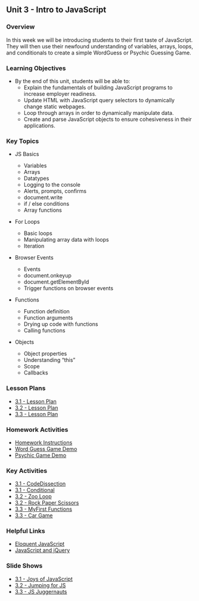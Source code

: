 ## Unit 3 - Intro to JavaScript

### Overview

In this week we will be introducing students to their first taste of JavaScript. They will then use their newfound understanding of variables, arrays, loops, and conditionals to create a simple WordGuess or Psychic Guessing Game.

### Learning Objectives

* By the end of this unit, students will be able to:
  * Explain the fundamentals of building JavaScript programs to increase employer readiness.
  * Update HTML with JavaScript query selectors to dynamically change static webpages.
  * Loop through arrays in order to dynamically manipulate data.
  * Create and parse JavaScript objects to ensure cohesiveness in their applications.

### Key Topics

* JS Basics
  * Variables
  * Arrays
  * Datatypes
  * Logging to the console
  * Alerts, prompts, confirms
  * document.write
  * if / else conditions
  * Array functions

* For Loops
  * Basic loops
  * Manipulating array data with loops
  * Iteration

* Browser Events
  * Events
  * document.onkeyup
  * document.getElementById
  * Trigger functions on browser events

* Functions
  * Function definition
  * Function arguments
  * Drying up code with functions
  * Calling functions

* Objects
  * Object properties
  * Understanding “this”
  * Scope
  * Callbacks


### Lesson Plans

* [3.1 - Lesson Plan](01-Day/01-Day-LessonPlan.md)
* [3.2 - Lesson Plan](02-Day/02-Day-LessonPlan.md)
* [3.3 - Lesson Plan](03-Day/03-Day-LessonPlan.md)

### Homework Activities

* [Homework Instructions](../../../01-Class-Content/03-javascript/02-Homework/Instructions/homework-instructions.md)
* [Word Guess Game Demo](https://youtu.be/W-IJcC4tYFI)
* [Psychic Game Demo](https://youtu.be/qTc45Lox97g)

### Key Activities

* [3.1 - CodeDissection](../../../01-Class-Content/03-javascript/01-Activities/01-CodeDissection)
* [3.1 - Conditional](../../../01-Class-Content/03-javascript/01-Activities/09-ConditionalActivity)
* [3.2 - Zoo Loop](../../../01-Class-Content/03-javascript/01-Activities/18-ZooLoop)
* [3.2 - Rock Paper Scissors](../../../01-Class-Content/03-javascript/01-Activities/23-RPS-Coded)
* [3.3 - MyFirst Functions](../../../01-Class-Content/03-javascript/01-Activities/27-MyFirstFunctions)
* [3.3 - Car Game](../../../01-Class-Content/03-javascript/01-Activities/32-CarGame)

### Helpful Links

* [Eloquent JavaScript](http://eloquentjavascript.net/)
* [JavaScript and jQuery](http://www.amazon.com/JavaScript-JQuery-Interactive-Front-End-Development/dp/1118531647/ref=sr_1_1?s=books&ie=UTF8&qid=1460751938&sr=1-1)

### Slide Shows

* [3.1 - Joys of JavaScript](https://docs.google.com/presentation/d/1tOrt3mlFmdVdCYGanaGoYfqw3ciJp9Z7AS8t8fy3RKg/edit?usp=sharing)
* [3.2 - Jumping for JS](https://docs.google.com/presentation/d/14BlBnHSPKSe_nYCSidbUOigOhkRFnCqsNvpa3OU10eQ/edit?usp=sharing)
* [3.3 - JS Juggernauts](https://docs.google.com/presentation/d/1gvM-lWwPXNkRZ9_dmlQdPrb7W6G2d__caxj2h0eeXlw/edit?usp=sharing)
